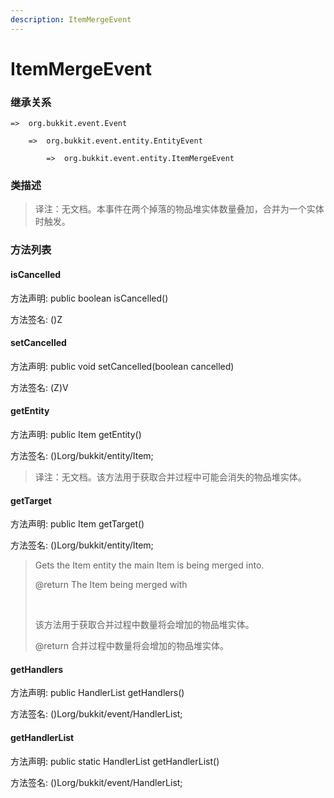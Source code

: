 ```yaml
---
description: ItemMergeEvent
---
```


# ItemMergeEvent

### 继承关系

    =>  org.bukkit.event.Event

        =>  org.bukkit.event.entity.EntityEvent

            =>  org.bukkit.event.entity.ItemMergeEvent

### 类描述

> 译注：无文档。本事件在两个掉落的物品堆实体数量叠加，合并为一个实体时触发。

### 方法列表

#### isCancelled

方法声明: public boolean isCancelled()

方法签名: ()Z

#### setCancelled

方法声明: public void setCancelled(boolean cancelled)

方法签名: (Z)V

#### getEntity

方法声明: public Item getEntity()

方法签名: ()Lorg/bukkit/entity/Item;

> 译注：无文档。该方法用于获取合并过程中可能会消失的物品堆实体。

#### getTarget

方法声明: public Item getTarget()

方法签名: ()Lorg/bukkit/entity/Item;

> Gets the Item entity the main Item is being merged into.
> 
> @return The Item being merged with
> 
> <br>
> 
> 该方法用于获取合并过程中数量将会增加的物品堆实体。
> 
> @return 合并过程中数量将会增加的物品堆实体。

#### getHandlers

方法声明: public HandlerList getHandlers()

方法签名: ()Lorg/bukkit/event/HandlerList;

#### getHandlerList

方法声明: public static HandlerList getHandlerList()

方法签名: ()Lorg/bukkit/event/HandlerList;